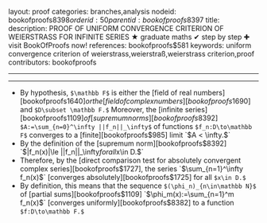 layout: proof
categories: branches,analysis
nodeid: bookofproofs$8398
orderid: 50
parentid: bookofproofs$8397
title: 
description: PROOF OF UNIFORM CONVERGENCE CRITERION OF WEIERSTRASS FOR INFINITE SERIES &#9733; graduate maths &#10004; step by step &#10010; visit BookOfProofs now!
references: bookofproofs$581
keywords: uniform convergence criterion of weierstrass,weierstraß,weierstrass criterion,proof
contributors: bookofproofs


---


---

* By hypothesis, `$\mathbb F$` is either the [field of real numbers][bookofproofs$1640] or the [field of complex numbers][bookofproofs$1690] and `$D\subset \mathbb F.$` Moreover, the [infinite series][bookofproofs$1109] of [supremum norms][bookofproofs$8392] `$A:=\sum_{n=0}^\infty ||f_n||_\infty$` of functions `$f_n:D\to\mathbb F$` converges to a [finite][bookofproofs$985] limit `$A < \infty.$`
* By the definition of the [supremum norm][bookofproofs$8392] `$|f_n(x)|\le ||f_n||_\infty$` for all `$x\in D.$`
* Therefore, by the [direct comparison test for absolutely convergent complex series][bookofproofs$1727], the series `$\sum_{n=1}^\infty f_n(x)$` [converges absolutely][bookofproofs$1725] for all `$x\in D.$`
* By definition, this means that the sequence `$(\phi_n)_{n\in\mathbb N}$` of [partial sums][bookofproofs$1109] `$\phi_m(x):=\sum_{n=1}^m f_n(x)$` [converges uniformly][bookofproofs$8382] to a function `$f:D\to\mathbb F.$`
